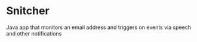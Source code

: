 Snitcher
========

Java app that monitors an email address and triggers on events via speech and other notifications
